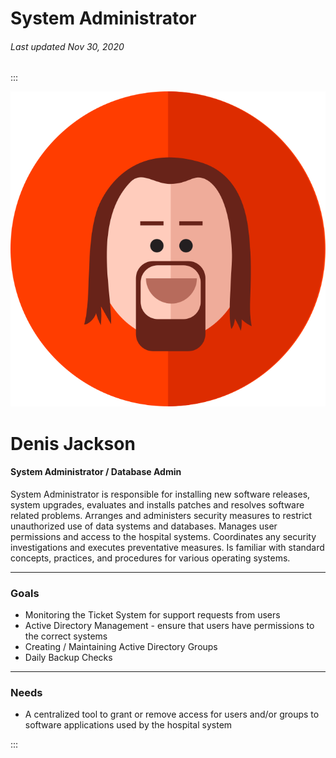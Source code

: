 # System Administrator

###### Last updated Nov 30, 2020

:::

<div class="persona-header">

![Avatar Image](./assets/avatars/avatar37.svg)

<div>

# Denis Jackson

#### System Administrator / Database Admin

System Administrator is responsible for installing new software releases, system upgrades, evaluates and installs patches and resolves software related problems.  Arranges and administers security measures to restrict unauthorized use of data systems and databases. Manages user permissions and access to the hospital systems.  Coordinates any security investigations and executes preventative measures. Is familiar with standard concepts, practices, and procedures for various operating systems.

</div>

</div>

<article>

---

### Goals

-   Monitoring the Ticket System for support requests from users
-   Active Directory Management - ensure that users have permissions to the correct systems
-   Creating / Maintaining Active Directory Groups
-   Daily Backup Checks

---

### Needs

-   A centralized tool to grant or remove access for users and/or groups to software applications used by the hospital system

</article>

:::
